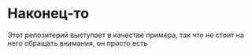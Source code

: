 # Наконец-то
Этот репозитерий выступает в качестве примера, так что не стоит на него обращать внимания, он просто есть